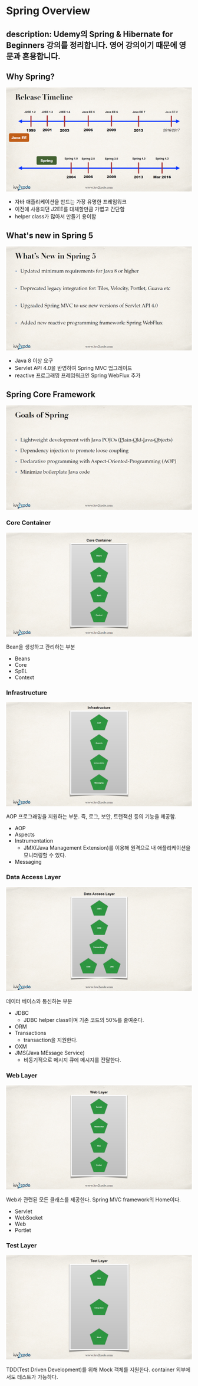 # Spring Overview

## description: Udemy의 Spring & Hibernate for Beginners 강의를 정리합니다. 영어 강의이기 때문에 영문과 혼용합니다.

## Why Spring?

![](../.gitbook/assets/20200106145356.png)

* 자바 애플리케이션을 만드는 가장 유명한 프레임워크
* 이전에 사용되던 J2EE를 대체할만큼 가볍고 간단함
* helper class가 많아서 만들기 용이함

## What's new in Spring 5

![](../.gitbook/assets/20200106145433.png)

* Java 8 이상 요구
* Servlet API 4.0을 반영하여 Spring MVC 업그레이드
* reactive 프로그래밍 프레임워크인 Spring WebFlux 추가

## Spring Core Framework

![](../.gitbook/assets/20200106145510.png)

### Core Container

![](../.gitbook/assets/20200106145521.png)

Bean을 생성하고 관리하는 부분

* Beans
* Core
* SpEL
* Context

### Infrastructure

![](../.gitbook/assets/20200106145546.png)

AOP 프로그래밍을 지원하는 부분. 즉, 로그, 보안, 트랜잭션 등의 기능을 제공함.

* AOP
* Aspects
* Instrumentation
  * JMX\(Java Management Extension\)를 이용해 원격으로 내 애플리케이션을 모니터링할 수 있다.
* Messaging

### Data Access Layer

![](../.gitbook/assets/20200106145539.png)

데이터 베이스와 통신하는 부분

* JDBC
  * JDBC helper class이며 기존 코드의 50%를 줄여준다.
* ORM
* Transactions
  * transaction을 지원한다.
* OXM
* JMS\(Java MEssage Service\)
  * 비동기적으로 메시지 큐에 메시지를 전달한다.

### Web Layer

![](../.gitbook/assets/20200106145530.png)

Web과 관련된 모든 클래스를 제공한다. Spring MVC framework의 Home이다.

* Servlet
* WebSocket
* Web
* Portlet

### Test Layer

![](../.gitbook/assets/20200106145556.png)

TDD\(Test Driven Development\)를 위해 Mock 객체를 지원한다. container 외부에서도 테스트가 가능하다.

